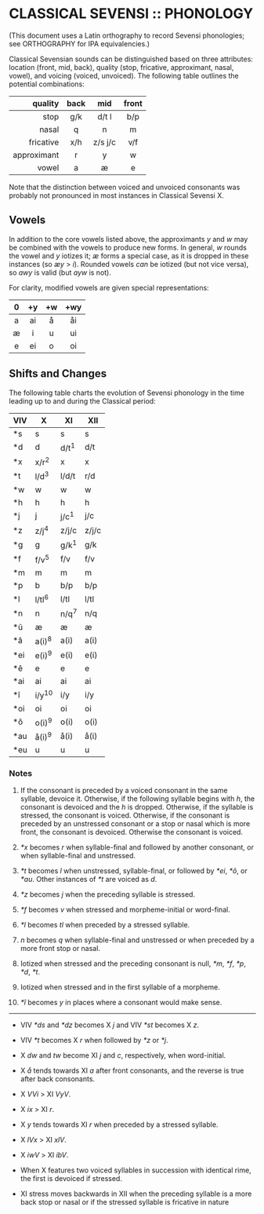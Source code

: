 #  CLASSICAL SEVENSI :: PHONOLOGY  #

(This document uses a Latin orthography to record Sevensi phonologies; see ORTHOGRAPHY for IPA equivalencies.)

Classical Sevensian sounds can be distinguished based on three attributes: location (front, mid, back), quality (stop, fricative, approximant, nasal, vowel), and voicing (voiced, unvoiced).
The following table outlines the potential combinations:

|     quality | back  |  mid  | front |
| ----------: | :---: | :---: | :---: |
|        stop |  g/k  | d/t l |  b/p  |
|       nasal |   q   |   n   |   m   |
|   fricative |  x/h  |z/s j/c|  v/f  |
| approximant |   r   |   y   |   w   |
|       vowel |   a   |   æ   |   e   |

Note that the distinction between voiced and unvoiced consonants was probably not pronounced in most instances in Classical Sevensi X.

##  Vowels  ##

In addition to the core vowels listed above, the approximants *y* and *w* may be combined with the vowels to produce new forms.
In general, *w* rounds the vowel and *y* iotizes it; *æ* forms a special case, as it is dropped in these instances (so *æy* > *i*).
Rounded vowels *can* be iotized (but not vice versa), so *awy* is valid (but *ayw* is not).

For clarity, modified vowels are given special representations:

|  0  | +y  | +w  | +wy |
| :-: | :-: | :-: | :-: |
|  a  |  ai |  å  |  åi |
|  æ  |  i  |  u  |  ui |
|  e  |  ei |  o  |  oi |

##  Shifts and Changes  ##

The following table charts the evolution of Sevensi phonology in the time leading up to and during the Classical period:

| VIV |  X               | XI               | XII              |
| --- | ---------------- | ---------------- | ---------------- |
| \*s |  s               |  s               |  s               |
| \*d |  d               | d/t<sup>1</sup>  | d/t              |
| \*x | x/r<sup>2</sup>  |  x               |  x               |
| \*t | l/d<sup>3</sup>  |l/d/t             | r/d              |
| \*w |  w               |  w               |  w               |
| \*h |  h               |  h               |  h               |
| \*j |  j               | j/c<sup>1</sup>  | j/c              |
| \*z | z/j<sup>4</sup>  |z/j/c             |z/j/c             |
| \*g |  g               | g/k<sup>1</sup>  | g/k              |
| \*f | f/v<sup>5</sup>  | f/v              | f/v              |
| \*m |  m               |  m               |  m               |
| \*p |  b               | b/p              | b/p              |
| \*l |l/tl<sup>6</sup>  |l/tl              |l/tl              |
| \*n |  n               | n/q<sup>7</sup>  | n/q              |
| \*û |  æ               |  æ               |  æ               |
| \*â |a(i)<sup>8</sup>  |a(i)              |a(i)              |
|\*ei |e(i)<sup>9</sup>  |e(i)              |e(i)              |
| \*ê |  e               |  e               |  e               |
|\*ai | ai               | ai               | ai               |
| \*î | i/y<sup>10</sup> | i/y              | i/y              |
|\*oi | oi               | oi               | oi               |
| \*ô |o(i)<sup>9</sup>  |o(i)              |o(i)              |
|\*au |å(i)<sup>9</sup>  |å(i)              |å(i)              |
|\*eu |  u               |  u               |  u               |

###  Notes  ###

1. If the consonant is preceded by a voiced consonant in the same syllable, devoice it.
    Otherwise, if the following syllable begins with _h_, the consonant is devoiced and the _h_ is dropped.
    Otherwise, if the syllable is stressed, the consonant is voiced.
    Otherwise, if the consonant is preceded by an unstressed consonant or a stop or nasal which is more front, the consonant is devoiced.
    Otherwise the consonant is voiced.

2. _\*x_ becomes _r_ when syllable-final and followed by another consonant, or when syllable-final and unstressed.

3. _\*t_ becomes _l_ when unstressed, syllable-final, or followed by _\*ei_, _\*ô_, or _\*au_.
    Other instances of _\*t_ are voiced as _d_.

4. _\*z_ becomes _j_ when the preceding syllable is stressed.

5. _\*f_ becomes _v_ when stressed and morpheme-initial or word-final.

6. _\*l_ becomes _tl_ when preceded by a stressed syllable.

7. _n_ becomes _q_ when syllable-final and unstressed or when preceded by a more front stop or nasal.

8. Iotized when stressed and the preceding consonant is null, _\*m_, _\*f_, _\*p_, _\*d_, _\*t_.

9. Iotized when stressed and in the first syllable of a morpheme.

10. _\*î_ becomes _y_ in places where a consonant would make sense.

---

- VIV _\*ds_ and _\*dz_ becomes X _j_ and VIV _\*st_ becomes X _z_.

- VIV _\*t_ becomes X _r_ when followed by _\*z_ or _\*j_.

- X _dw_ and _tw_ become XI _j_ and _c_, respectively, when word-initial.

- X _å_ tends towards XI _a_ after front consonants, and the reverse is true after back consonants.

- X _VVi_ > XI _VyV_.

- X _ix_ > XI _r_.

- X _y_ tends towards XI _r_ when preceded by a stressed syllable.

- X _lVx_ > XI _xlV_.

- X _iwV_ > XI _ibV_.

- When X features two voiced syllables in succession with identical rime, the first is devoiced if stressed.

- XI stress moves backwards in XII when the preceding syllable is a more back stop or nasal or if the stressed syllable is fricative in nature

